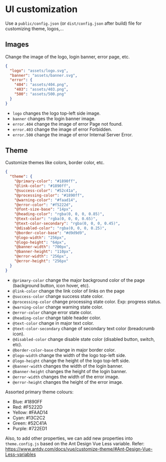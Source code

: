 # UI customization
Use a `public/config.json` (or `dist/config.json` after build) file for customizing theme, logos,...

## Images
Change the image of the logo, login banner, error page, etc.
```json
{
  "logo": "assets/logo.svg",
  "banner": "assets/banner.svg",
  "error": {
    "404": "assets/404.png",
    "403": "assets/403.png",
    "500": "assets/500.png"
  }
}
```

- `logo` changes the logo top-left side image.
- `banner` changes the login banner image.
- `error.404` change the image of error Page not found.
- `error.403` change the image of error Forbidden.
- `error.500` change the image of error Internal Server Error.

## Theme
Customize themes like colors, border color, etc.
```json
{
  "theme": {
    "@primary-color": "#1890ff",
    "@link-color": "#1890ff",
    "@success-color": "#52c41a",
    "@processing-color": "#1890ff",
    "@warning-color": "#faad14",
    "@error-color": "#f5222d",
    "@font-size-base": "14px",
    "@heading-color": "rgba(0, 0, 0, 0.85)",
    "@text-color": "rgba(0, 0, 0, 0.65)",
    "@text-color-secondary": "rgba(0, 0, 0, 0.45)",
    "@disabled-color": "rgba(0, 0, 0, 0.25)",
    "@border-color-base": "#d9d9d9",
    "@logo-width": "256px",
    "@logo-height": "64px",
    "@banner-width": "700px",
    "@banner-height": "110px",
    "@error-width": "256px",
    "@error-height": "256px"
  }
}
```

- `@primary-color` change the major background color of the page (background button, icon hover, etc).
- `@link-color` change the link color of links on the page
- `@success-color` change success state color.
- `@processing-color` change processing state color. Exp: progress status.
- `@warning-color` change warning state color.
- `@error-color` change error state color.
- `@heading-color` change table header color.
- `@text-color` change in major text color.
- `@text-color-secondary` change of secondary text color (breadcrumb icon).
- `@disabled-color` change disable state color (disabled button, switch, etc).
- `@border-color-base` change in major border color.
- `@logo-width` change the width of the logo top-left side.
- `@logo-height` change the height of the logo top-left side.
- `@banner-width` changes the width of the login banner.
- `@banner-height` changes the height of the login banner.
- `@error-width` changes the width of the error image.
- `@error-height` changes the height of the error image.

Assorted primary theme colours:

- Blue: #1890FF
- Red: #F5222D
- Yellow: #FAAD14
- Cyan: #13C2C2
- Green: #52C41A
- Purple: #722ED1

Also, to add other properties, we can add new properties into `theme.config.js` based on the Ant Design Vue Less variable.
Refer: https://www.antdv.com/docs/vue/customize-theme/#Ant-Design-Vue-Less-variables
